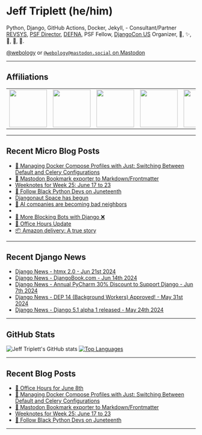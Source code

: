 # Jeff Triplett (he/him)

Python, Django, GitHub Actions, Docker, Jekyll,  - Consultant/Partner [REVSYS][], [PSF Director][], [DEFNA][], PSF Fellow, [DjangoCon US][] Organizer, 🏀, ✨, 💪, 🏃, 🤖.

<a href="https://twitter.com/webology">@webology</a> or <a href="https://mastodon.social/@webology" rel="me">`@webology@mastodon.social` on Mastodon</a>

<hr>

## Affiliations

<table border="0">
<tr>
<td><a href="https://github.com/revsys/"><img src="https://avatars.githubusercontent.com/u/308096?s=200&v=4" width="100px"></a></td>
<td><a href="https://github.com/psf/"><img src="https://avatars.githubusercontent.com/u/50630501?s=200&v=4" width="100px"></a></td>
<td><a href="https://github.com/djangocon/"><img src="https://avatars.githubusercontent.com/u/2891658?s=400&&v=4" width="100px"></a></td>
<td><a href="https://github.com/defna/"><img src="https://avatars.githubusercontent.com/u/13454395?s=200&v=4" width="100px"></a></td>
<td><a href="https://github.com/djangopackages/"><img src="https://avatars.githubusercontent.com/u/27385825?s=200&v=4" width="100px"></a></td>
</tr>
</table>

<hr>

## Recent Micro Blog Posts

<!--START_SECTION:micro-posts-->
* [🐳 Managing Docker Compose Profiles with Just: Switching Between Default and Celery Configurations](https:&#x2F;&#x2F;micro.webology.dev&#x2F;2024&#x2F;06&#x2F;25&#x2F;managing-docker-compose.html)
* [🚜 Mastodon Bookmark exporter to Markdown&#x2F;Frontmatter](https:&#x2F;&#x2F;micro.webology.dev&#x2F;2024&#x2F;06&#x2F;24&#x2F;mastodon-bookmark-exporter.html)
* [Weeknotes for Week 25: June 17 to 23](https:&#x2F;&#x2F;micro.webology.dev&#x2F;2024&#x2F;06&#x2F;23&#x2F;weeknotes-for-week.html)
* [💜 Follow Black Python Devs on Juneteenth](https:&#x2F;&#x2F;micro.webology.dev&#x2F;2024&#x2F;06&#x2F;19&#x2F;follow-black-python.html)
* [Djangonaut Space has begun](https:&#x2F;&#x2F;micro.webology.dev&#x2F;2024&#x2F;06&#x2F;17&#x2F;djangonaut-space-has.html)
* [🤖 AI companies are becoming bad neighbors](https:&#x2F;&#x2F;micro.webology.dev&#x2F;2024&#x2F;06&#x2F;16&#x2F;ai-companies-are.html)
* [](https:&#x2F;&#x2F;micro.webology.dev&#x2F;2024&#x2F;06&#x2F;15&#x2F;colorado-springs-this.html)
* [🤖 More Blocking Bots with Django ❌](https:&#x2F;&#x2F;micro.webology.dev&#x2F;2024&#x2F;06&#x2F;14&#x2F;more-blocking-bots.html)
* [🍩 Office Hours Update](https:&#x2F;&#x2F;micro.webology.dev&#x2F;2024&#x2F;06&#x2F;13&#x2F;office-hours-update.html)
* [📦 Amazon delivery: A true story](https:&#x2F;&#x2F;micro.webology.dev&#x2F;2024&#x2F;06&#x2F;12&#x2F;amazon-delivery-a.html)
<!--END_SECTION:micro-posts-->

<hr>

## Recent Django News

<!--START_SECTION:news-->
* [Django News - htmx 2.0 - Jun 21st 2024](https:&#x2F;&#x2F;django-news.com&#x2F;issues&#x2F;238)
* [Django News - DjangoBook.com - Jun 14th 2024](https:&#x2F;&#x2F;django-news.com&#x2F;issues&#x2F;237)
* [Django News - Annual PyCharm 30% Discount to Support Django - Jun 7th 2024](https:&#x2F;&#x2F;django-news.com&#x2F;issues&#x2F;236)
* [Django News - DEP 14 (Background Workers) Approved! - May 31st 2024](https:&#x2F;&#x2F;django-news.com&#x2F;issues&#x2F;235)
* [Django News - Django 5.1 alpha 1 released - May 24th 2024](https:&#x2F;&#x2F;django-news.com&#x2F;issues&#x2F;234)
<!--END_SECTION:news-->

<hr>

## GitHub Stats

![Jeff Triplett's GitHub stats](https://github-readme-stats.vercel.app/api?username=jefftriplett&show_icons=&private_count=true&theme=dracula)  [![Top Languages](https://github-readme-stats.vercel.app/api/top-langs/?username=jefftriplett&layout=compact&theme=dracula)]()

<hr>

## Recent Blog Posts

<!--START_SECTION:posts-->
* [📅 Office Hours for June 8th](https:&#x2F;&#x2F;jefftriplett.com&#x2F;2024&#x2F;office-hours-for-june-8th&#x2F;)
* [🐳 Managing Docker Compose Profiles with Just: Switching Between Default and Celery Configurations](https:&#x2F;&#x2F;jefftriplett.com&#x2F;2024&#x2F;managing-docker-compose-profiles-with-just-switching-between-default-and-celery-configurations&#x2F;)
* [🚜 Mastodon Bookmark exporter to Markdown&#x2F;Frontmatter](https:&#x2F;&#x2F;jefftriplett.com&#x2F;2024&#x2F;mastodon-bookmark-exporter-to-markdown-frontmatter&#x2F;)
* [Weeknotes for Week 25: June 17 to 23](https:&#x2F;&#x2F;jefftriplett.com&#x2F;2024&#x2F;weeknotes-for-week-25-june-17-to-23&#x2F;)
* [💜 Follow Black Python Devs on Juneteenth](https:&#x2F;&#x2F;jefftriplett.com&#x2F;2024&#x2F;follow-black-python-devs-on-juneteenth&#x2F;)
<!--END_SECTION:posts-->

<hr>

[DEFNA]: https://www.defna.org/
[DjangoCon US]: http://djangocon.us/
[PSF Director]: https://www.python.org/psf/members/#board-of-directors
[REVSYS]: https://www.revsys.com/
